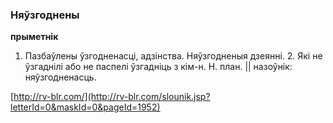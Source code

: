 ### Няўзгоднены
**прыметнік**

1. Пазбаўлены ўзгодненасці, адзінства. Няўзгодненыя дзеянні. 2. Які не ўзгаднілі або не паспелі ўзгадніць з кім-н. Н. план. || назоўнік: няўзгодненасць.

<a rel="author">[http://rv-blr.com/](http://rv-blr.com/slounik.jsp?letterId=0&maskId=0&pageId=1952)</a>
